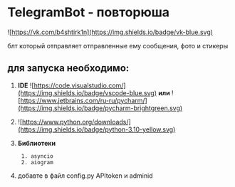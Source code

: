 # TelegramBot - повторюша
![https://vk.com/b4shtirk1n](https://img.shields.io/badge/vk-blue.svg)

блт который отправляет отправленные ему сообщения, фото и стикеры

## для запуска необходимо:
1. **IDE** ![https://code.visualstudio.com/](https://img.shields.io/badge/vscode-blue.svg) **или**
       ![https://www.jetbrains.com/ru-ru/pycharm/](https://img.shields.io/badge/pycharm-brightgreen.svg)
2. ![https://www.python.org/downloads/](https://img.shields.io/badge/python-3.10-yellow.svg)
3. **Библиотеки**

        1. asyncio
        2. aiogram

4. добавте в файл config.py APItoken и adminid


